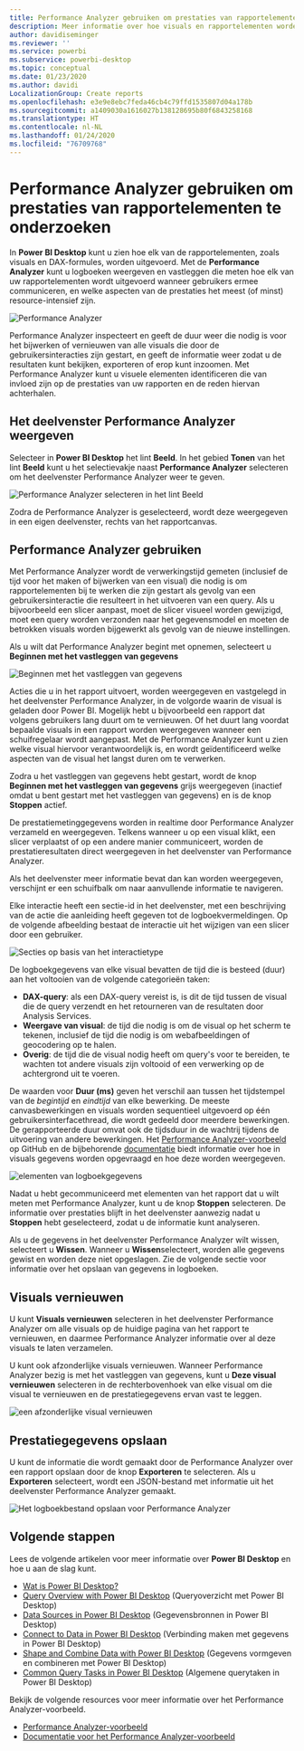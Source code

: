 ```yaml
---
title: Performance Analyzer gebruiken om prestaties van rapportelementen te onderzoeken in Power BI Desktop
description: Meer informatie over hoe visuals en rapportelementen worden uitgevoerd in termen van resourcegebruik en reactiesnelheid
author: davidiseminger
ms.reviewer: ''
ms.service: powerbi
ms.subservice: powerbi-desktop
ms.topic: conceptual
ms.date: 01/23/2020
ms.author: davidi
LocalizationGroup: Create reports
ms.openlocfilehash: e3e9e8ebc7feda46cb4c79ffd1535807d04a178b
ms.sourcegitcommit: a1409030a1616027b138128695b80f6843258168
ms.translationtype: HT
ms.contentlocale: nl-NL
ms.lasthandoff: 01/24/2020
ms.locfileid: "76709768"
---
```

# <a name="use-performance-analyzer-to-examine-report-element-performance"></a>Performance Analyzer gebruiken om prestaties van rapportelementen te onderzoeken

In **Power BI Desktop** kunt u zien hoe elk van de rapportelementen, zoals visuals en DAX-formules, worden uitgevoerd. Met de **Performance Analyzer** kunt u logboeken weergeven en vastleggen die meten hoe elk van uw rapportelementen wordt uitgevoerd wanneer gebruikers ermee communiceren, en welke aspecten van de prestaties het meest (of minst) resource-intensief zijn.

![Performance Analyzer](media/desktop-performance-analyzer/performance-analyzer-01.png)

Performance Analyzer inspecteert en geeft de duur weer die nodig is voor het bijwerken of vernieuwen van alle visuals die door de gebruikersinteracties zijn gestart, en geeft de informatie weer zodat u de resultaten kunt bekijken, exporteren of erop kunt inzoomen. Met Performance Analyzer kunt u visuele elementen identificeren die van invloed zijn op de prestaties van uw rapporten en de reden hiervan achterhalen.

## <a name="displaying-the-performance-analyzer-pane"></a>Het deelvenster Performance Analyzer weergeven

Selecteer in **Power BI Desktop** het lint **Beeld**. In het gebied **Tonen** van het lint **Beeld** kunt u het selectievakje naast **Performance Analyzer** selecteren om het deelvenster Performance Analyzer weer te geven.

![Performance Analyzer selecteren in het lint Beeld](media/desktop-performance-analyzer/performance-analyzer-02.png)

Zodra de Performance Analyzer is geselecteerd, wordt deze weergegeven in een eigen deelvenster, rechts van het rapportcanvas.

## <a name="using-performance-analyzer"></a>Performance Analyzer gebruiken

Met Performance Analyzer wordt de verwerkingstijd gemeten (inclusief de tijd voor het maken of bijwerken van een visual) die nodig is om rapportelementen bij te werken die zijn gestart als gevolg van een gebruikersinteractie die resulteert in het uitvoeren van een query. Als u bijvoorbeeld een slicer aanpast, moet de slicer visueel worden gewijzigd, moet een query worden verzonden naar het gegevensmodel en moeten de betrokken visuals worden bijgewerkt als gevolg van de nieuwe instellingen. 

Als u wilt dat Performance Analyzer begint met opnemen, selecteert u **Beginnen met het vastleggen van gegevens**

![Beginnen met het vastleggen van gegevens](media/desktop-performance-analyzer/performance-analyzer-03.png)

Acties die u in het rapport uitvoert, worden weergegeven en vastgelegd in het deelvenster Performance Analyzer, in de volgorde waarin de visual is geladen door Power BI. Mogelijk hebt u bijvoorbeeld een rapport dat volgens gebruikers lang duurt om te vernieuwen. Of het duurt lang voordat bepaalde visuals in een rapport worden weergegeven wanneer een schuifregelaar wordt aangepast. Met de Performance Analyzer kunt u zien welke visual hiervoor verantwoordelijk is, en wordt geïdentificeerd welke aspecten van de visual het langst duren om te verwerken. 

Zodra u het vastleggen van gegevens hebt gestart, wordt de knop **Beginnen met het vastleggen van gegevens** grijs weergegeven (inactief omdat u bent gestart met het vastleggen van gegevens) en is de knop **Stoppen** actief. 

De prestatiemetinggegevens worden in realtime door Performance Analyzer verzameld en weergegeven. Telkens wanneer u op een visual klikt, een slicer verplaatst of op een andere manier communiceert, worden de prestatieresultaten direct weergegeven in het deelvenster van Performance Analyzer.

Als het deelvenster meer informatie bevat dan kan worden weergegeven, verschijnt er een schuifbalk om naar aanvullende informatie te navigeren.

Elke interactie heeft een sectie-id in het deelvenster, met een beschrijving van de actie die aanleiding heeft gegeven tot de logboekvermeldingen. Op de volgende afbeelding bestaat de interactie uit het wijzigen van een slicer door een gebruiker.

![Secties op basis van het interactietype](media/desktop-performance-analyzer/performance-analyzer-04.png)

De logboekgegevens van elke visual bevatten de tijd die is besteed (duur) aan het voltooien van de volgende categorieën taken:

* **DAX-query**: als een DAX-query vereist is, is dit de tijd tussen de visual die de query verzendt en het retourneren van de resultaten door Analysis Services.
* **Weergave van visual**: de tijd die nodig is om de visual op het scherm te tekenen, inclusief de tijd die nodig is om webafbeeldingen of geocodering op te halen. 
* **Overig**: de tijd die de visual nodig heeft om query's voor te bereiden, te wachten tot andere visuals zijn voltooid of een verwerking op de achtergrond uit te voeren.

De waarden voor **Duur (ms)** geven het verschil aan tussen het tijdstempel van de *begintijd* en *eindtijd* van elke bewerking. De meeste canvasbewerkingen en visuals worden sequentieel uitgevoerd op één gebruikersinterfacethread, die wordt gedeeld door meerdere bewerkingen. De gerapporteerde duur omvat ook de tijdsduur in de wachtrij tijdens de uitvoering van andere bewerkingen. Het [Performance Analyzer-voorbeeld](https://github.com/microsoft/powerbi-desktop-samples/tree/master/Performance%20Analyzer) op GitHub en de bijbehorende [documentatie](https://github.com/microsoft/powerbi-desktop-samples/blob/master/Performance%20Analyzer/Power%20BI%20Performance%20Analyzer%20Export%20File%20Format.docx) biedt informatie over hoe in visuals gegevens worden opgevraagd en hoe deze worden weergegeven.


![elementen van logboekgegevens](media/desktop-performance-analyzer/performance-analyzer-06.png)

Nadat u hebt gecommuniceerd met elementen van het rapport dat u wilt meten met Performance Analyzer, kunt u de knop **Stoppen** selecteren. De informatie over prestaties blijft in het deelvenster aanwezig nadat u **Stoppen** hebt geselecteerd, zodat u de informatie kunt analyseren.

Als u de gegevens in het deelvenster Performance Analyzer wilt wissen, selecteert u **Wissen**. Wanneer u **Wissen**selecteert, worden alle gegevens gewist en worden deze niet opgeslagen. Zie de volgende sectie voor informatie over het opslaan van gegevens in logboeken. 

## <a name="refreshing-visuals"></a>Visuals vernieuwen

U kunt **Visuals vernieuwen** selecteren in het deelvenster Performance Analyzer om alle visuals op de huidige pagina van het rapport te vernieuwen, en daarmee Performance Analyzer informatie over al deze visuals te laten verzamelen.

U kunt ook afzonderlijke visuals vernieuwen. Wanneer Performance Analyzer bezig is met het vastleggen van gegevens, kunt u **Deze visual vernieuwen** selecteren in de rechterbovenhoek van elke visual om die visual te vernieuwen en de prestatiegegevens ervan vast te leggen.

![een afzonderlijke visual vernieuwen](media/desktop-performance-analyzer/performance-analyzer-07.png)

## <a name="saving-performance-information"></a>Prestatiegegevens opslaan

U kunt de informatie die wordt gemaakt door de Performance Analyzer over een rapport opslaan door de knop **Exporteren** te selecteren. Als u **Exporteren** selecteert, wordt een JSON-bestand met informatie uit het deelvenster Performance Analyzer gemaakt. 

![Het logboekbestand opslaan voor Performance Analyzer](media/desktop-performance-analyzer/performance-analyzer-05.png)


## <a name="next-steps"></a>Volgende stappen
Lees de volgende artikelen voor meer informatie over **Power BI Desktop** en hoe u aan de slag kunt.

* [Wat is Power BI Desktop?](desktop-what-is-desktop.md)
* [Query Overview with Power BI Desktop](desktop-query-overview.md) (Queryoverzicht met Power BI Desktop)
* [Data Sources in Power BI Desktop](desktop-data-sources.md) (Gegevensbronnen in Power BI Desktop)
* [Connect to Data in Power BI Desktop](desktop-connect-to-data.md) (Verbinding maken met gegevens in Power BI Desktop)
* [Shape and Combine Data with Power BI Desktop](desktop-shape-and-combine-data.md) (Gegevens vormgeven en combineren met Power BI Desktop)
* [Common Query Tasks in Power BI Desktop](desktop-common-query-tasks.md) (Algemene querytaken in Power BI Desktop)   

Bekijk de volgende resources voor meer informatie over het Performance Analyzer-voorbeeld.

* [Performance Analyzer-voorbeeld](https://github.com/microsoft/powerbi-desktop-samples/tree/master/Performance%20Analyzer)
* [Documentatie voor het Performance Analyzer-voorbeeld](https://github.com/microsoft/powerbi-desktop-samples/blob/master/Performance%20Analyzer/Power%20BI%20Performance%20Analyzer%20Export%20File%20Format.docx)